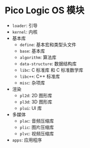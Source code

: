 
# Pico Logic OS 模块

- `loader`: 引导
- `kernel`: 内核
- 基本库
  - `define`: 基本宏和类型头文件
  - `base`: 基本库
  - `algorithm`: 算法库
  - `data-structure`: 数据结构库
  - `libc`: C 标准库 和 C 标准数学库
  - `libc++`: C++ 标准库
  - `misc`: 杂项库
- 渲染
  - `pl2d`: 2D 图形库
  - `pl3d`: 3D 图形库
  - `plui`: UI 库
- 多媒体
  - `plac`: 音频压缩库
  - `plic`: 图片压缩库
  - `plvc`: 视频压缩库
- `apps`: 应用程序
